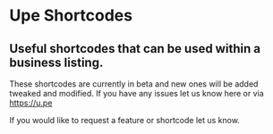 # Upe Shortcodes

## Useful shortcodes that can be used within a business listing. 

These shortcodes are currently in beta and new ones will be added tweaked and modified. If you have any issues let us know here or via https://u.pe  

If you would like to request a feature or shortcode let us know.
